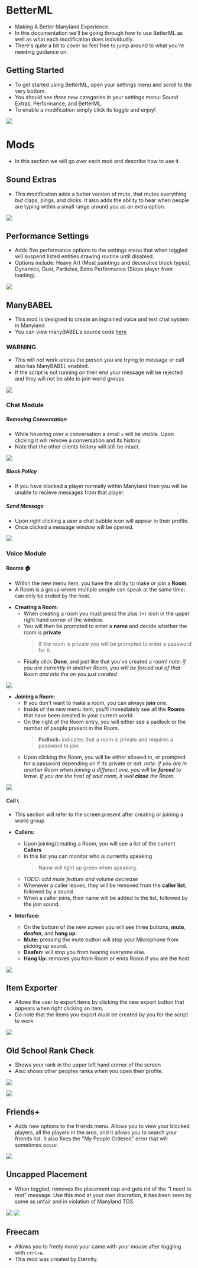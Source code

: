 # BetterML
  * Making A Better Manyland Experience.
  * In this documentation we'll be going through how to use BetterML as well as what each modification does individually.
  * There's quite a bit to cover so feel free to jump around to what you're needing guidance on.


## Getting Started
 * To get started using BetterML, open your settings menu and scroll to the very bottom.
 * You should see *three* new categories in your settings menu: Sound Extras, Performance, and BetterML.
 * To enable a modification simply click its toggle and enjoy!
 
![](https://gyazo.com/6dcd6b3d612b150bb8e1caf901ea7461.gif) 

# Mods
* In this section we will go over each mod and describe how to use it.

## Sound Extras
 * This modification adds a better version of mute, that mutes everything *but* claps, pings, and clicks. It also adds the ability to hear when people are typing within a small range around you as an extra option.
 
 ![](https://media.discordapp.net/attachments/856045199981281300/858919590456197130/unknown.png)
 
## Performance Settings
 * Adds five performance options to the settings menu that when toggled will suspend listed entities drawing routine until disabled.
 * Options include: Heavy Art (Most paintings and decorative block types), Dynamics, Dust, Particles, Extra Performance (Stops player from loading).
 
 ![](https://cdn.discordapp.com/attachments/614637022614782000/1081638205536862309/image.png)
 
 ## ManyBABEL
* This mod is designed to create an ingrained voice and text chat system in Manyland. 
* You can view manyBABEL's source code [here](https://github.com/ZoltarML/ManyBABEL)

### **WARNING**
 * This will *not* work unless the person you are trying to message or call also has ManyBABEL enabled.
 * If the script is not running on their end your message will be rejected and they will not be able to join world groups. 

![](https://gyazo.com/e730a6be38dd45e1297396a81992f554.gif)

### Chat Module

##### Removing Conversation
 * While hovering over a conversation a small `x` will be visible. Upon clicking it will remove a conversation and its history.
 * Note that the other clients history will still be intact.
 
![](https://gyazo.com/9f98fcf1f4104172f1b84901c395d733.gif)
 

##### Block Policy
 * If you have blocked a player normally within Manyland then you will be unable to recieve messages from that player. 
 
##### Send Message
* Upon right clicking a user a chat bubble icon will appear in their profile.
* Once clicked a message window will be opened.

![](https://gyazo.com/b9bb8bd1e0bb5b2d4c5c4cf3e7ea5e87.gif)

### Voice Module
#### Rooms[](https://emojipedia.org/house/) 🏠
 - Within the new menu item, you have the ability to make or join a **Room**.
 - A Room is a group where multiple people can speak at the same time; can only be ended by the host.
 
* **Creating a Room:**
	* When creating a room you must press the plus `(+)` icon in the upper right hand corner of the window.
	* You will then be prompted to enter a **name** and decide whether the room is **private**
		> If the room is private you will be prompted to enter a password for it.
	* Finally click **Done**, and just like that you've created a room!
			*note: if you are currently in another Room, you will be forced out of that Room and into the on you just created*
      
 ![](https://gyazo.com/a684e5c031848fe16490618f1048c3f9.gif)
			
* **Joining a Room:**
	* If you don't want to make a room, you can always **join** one.
	* Inside of the new menu item, you'll immediately see all the **Rooms** that have been created in your current world. 
	* On the right of the Room entry, you will either see a padlock or the number of people present in the Room.
		>**Padlock:** indicates that a room is private and requires a password to join
	* Upon clicking the Room, you will be either allowed in, *or* prompted for a password depending on if its private or not.
		*note: if you are in another Room when joining a different one, you will be **forced** to leave. If you are the host of said room, it well **close** the Room.*

![](https://gyazo.com/e2d75d06f5ea4e1941fe50e91ac76a04.gif)

#### Call[](https://emojipedia.org/telephone-receiver/) 📞
- This section will refer to the screen present after creating or joining a world group.
* **Callers:**
	* Upon joining/creating a Room, you will see a list of the current **Callers**
	*  In this list you can monitor who is currently speaking
		> Name will light up green when  speaking.	
	* *TODO: add mute feature and volume decrease*
	* Whenever a caller leaves, they will be removed from the **caller list**, followed by a sound. 
	* When a caller joins, their name will be added to the list, followed by the join sound.
	
* **Interface:**
	* On the bottom of the new screen you will see three buttons, **mute**, **deafen**, and **hang up**.
	* **Mute:** pressing the mute button will stop your Microphone from picking up sound.
	* **Deafen:** will stop you from hearing everyone else.
	* **Hang Up:** removes you from Room or ends Room if you are the host. 
		
![](https://gyazo.com/5bdf1f22cf0dd7f5b05e0623fd39e83a.gif)

## Item Exporter
 * Allows the user to export items by clicking the new export button that appears when right clicking an item. 
 * Do note that the items you export *must*  be created by you for the script to work

![](https://cdn.discordapp.com/attachments/858914515446136833/867257595689566218/unknown.png)
 
## Old School Rank Check
 * Shows your rank in the upper left hand corner of the screen
 * Also shows other peoples ranks when you open their profile.


 ![](https://media.discordapp.net/attachments/856045199981281300/858920442684899358/unknown.png)
 
 ![](https://cdn.discordapp.com/attachments/614637022614782000/1081639840279433246/image.png)
 
## Friends+
 * Adds new options to the friends menu. Allows you to view your blocked players, all the players in the area, and it allows you to search your friends list. It also fixes the "My People Ordered" error that will sometimes occur.
 
 ![](https://gyazo.com/3893e32d8352fd0cf18bed0c852e67fe.gif)
 
## Uncapped Placement
 * When toggled, removes the placement cap and gets rid of the "I need to rest" message. Use this mod at your own discretion, it has been seen by some as unfair and in violation of Manyland TOS.

![](https://cdn.discordapp.com/attachments/614637022614782000/1081648580621770892/image.png)
![](https://gyazo.com/6de3ecf33123a3edc8b6e5133763c10e.gif)
 
## Freecam
 * Allows you to freely move your came with your mouse after toggling with `ctrl+e`.
 * This mod was created by Eternity.
 

